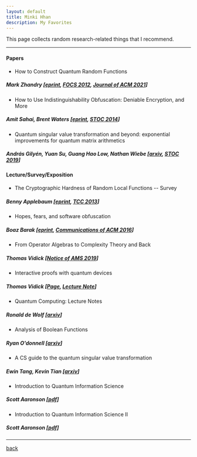 ```yaml
---
layout: default
title: Minki Hhan
description: My Favorites
---
```


This page collects random research-related things that I recommend.

* * *

#### Papers
- How to Construct Quantum Random Functions
##### Mark Zhandry [[eprint](https://eprint.iacr.org/2012/182), [FOCS 2012](https://ieeexplore.ieee.org/document/6375347), [Journal of ACM 2021](https://dl.acm.org/doi/fullHtml/10.1145/3450745)]
- How to Use Indistinguishability Obfuscation: Deniable Encryption, and More
##### Amit Sahai, Brent Waters [[eprint](https://eprint.iacr.org/2013/454), [STOC 2014](https://dl.acm.org/doi/10.1145/2591796.2591825)]
- Quantum singular value transformation and beyond: exponential improvements for quantum matrix arithmetics
##### András Gilyén, Yuan Su, Guang Hao Low, Nathan Wiebe [[arxiv](https://arxiv.org/abs/1806.01838), [STOC 2019](https://dl.acm.org/doi/10.1145/3313276.3316366)]


#### Lecture/Survey/Exposition
- The Cryptographic Hardness of Random Local Functions -- Survey   
##### Benny Applebaum [[eprint](https://eprint.iacr.org/2015/165), [TCC 2013](https://link.springer.com/chapter/10.1007/978-3-642-36594-2_33)]
- Hopes, fears, and software obfuscation   
##### Boaz Barak [[eprint](https://eprint.iacr.org/2016/210), [Communications of ACM 2016](https://dl.acm.org/doi/10.1145/2757276)]
- From Operator Algebras to Complexity Theory and Back 
##### Thomas Vidick [[Notice of AMS 2019](https://www.ams.org/journals/notices/201910/rnoti-p1618.pdf)]
- Interactive proofs with quantum devices 
##### Thomas Vidick [[Page](http://users.cms.caltech.edu/~vidick/teaching/fsmp/), [Lecture Note](http://users.cms.caltech.edu/~vidick/teaching/fsmp/fsmp.pdf)]
- Quantum Computing: Lecture Notes
##### Ronald de Wolf [[arxiv](https://arxiv.org/abs/1907.09415)]
- Analysis of Boolean Functions
##### Ryan O'donnell [[arxiv](https://arxiv.org/abs/2105.10386)]
- A CS guide to the quantum singular value transformation
##### Ewin Tang, Kevin Tian [[arxiv](https://arxiv.org/abs/2302.14324)]
- Introduction to Quantum Information Science
##### Scott Aaronson [[pdf](https://www.scottaaronson.com/qclec.pdf)]
- Introduction to Quantum Information Science II
##### Scott Aaronson [[pdf](https://www.scottaaronson.com/qisii.pdf)]

* * *

[back](./)
